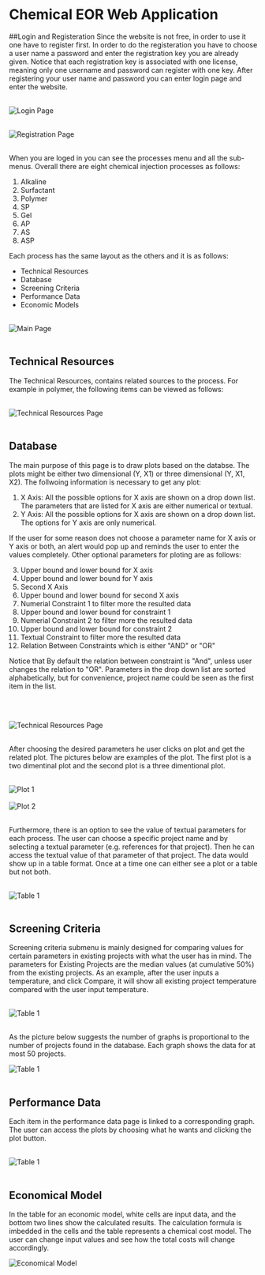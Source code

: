 # Chemical EOR Web Application


##Login and Registeration
Since the website is not free, in order to use it one have to register first. In order to do the registeration you have to choose a user name a password and enter the registration key you are already given. Notice that each registration key is associated with one license, meaning only one username and password can register with one key.  After registering your user name and password you can enter login page and enter the website. <br><br>



![Login Page](https://github.com/maederayati/Test/blob/master/login.jpg) <br><br>


![Registration Page](https://github.com/maederayati/Test/blob/master/register.jpg) <br><br>

When you are loged in you can see the processes menu and all the sub-menus. Overall there are eight chemical injection processes as follows:
1. Alkaline
2. Surfactant
3. Polymer
4. SP
5. Gel
6. AP
7. AS
8. ASP


Each process has  the same layout as the others and it is as follows:
* Technical Resources
* Database
* Screening Criteria
* Performance Data
* Economic Models
<br><br>

![Main Page](https://github.com/maederayati/Test/blob/master/main.jpg)<br><br>




## Technical Resources

The Technical Resources,  contains related sources to the process. For example in polymer, the following items can be viewed as follows:<br><br>

![Technical Resources Page](https://github.com/maederayati/Test/blob/master/technicalResources.jpg)<br><br>


## Database

The main purpose of this page is to draw plots based on the databse. The plots might be either two dimensional (Y, X1) or three dimensional (Y, X1, X2). The follwoing information is necessary to get any plot:

1. X Axis: All the possible options for X axis are shown on a drop down list. The parameters that are listed for X axis are either numerical or textual.
2. Y Axis:  All the possible options for X axis are shown on a drop down list. The options for Y axis are only numerical.

If the user for some reason does not choose a parameter name for X axis or Y axis or both, an alert would pop up and reminds the user to enter the values completely. Other optional parameters for ploting are as follows: 

3. Upper bound and lower bound for X axis
4. Upper bound and lower bound for Y axis
5. Second X Axis
6. Upper bound and lower bound for second X axis
7. Numerial Constraint 1 to filter more the resulted data
8. Upper bound and lower bound for constraint 1
9. Numerial Constraint 2 to filter more the resulted data
10. Upper bound and lower bound for constraint 2
11. Textual Constraint to filter more the resulted data
12. Relation Between Constraints which is either "AND" or "OR"


Notice that By default the relation between constraint is "And", unless user changes the relation to "OR".
Parameters in the drop down list are sorted alphabetically, but for convenience, project name could be seen as the first item in the list. 

<br><br>

![Technical Resources Page](https://github.com/maederayati/Test/blob/master/database.jpg)<br><br>


After choosing the desired parameters he user clicks on plot and get the related plot. The pictures below are examples of the plot. The first plot is a two dimentinal plot and the second plot is a three dimentional plot. <br><br>

![Plot 1](https://github.com/maederayati/Test/blob/master/graph1.jpg)<br><br>
![Plot 2](https://github.com/maederayati/Test/blob/master/graph2.jpg)<br><br>




Furthermore, there is an option to see the value of textual parameters for each process. The user can choose a specific project name and by selecting a textual parameter (e.g. references for that project). Then he can access the textual value of that parameter of that project. The data would show up in a table format. Once at a time one can either see a plot or a table but not both.<br><br>

![Table 1](https://github.com/maederayati/Test/blob/master/table1.jpg)<br><br>



## Screening Criteria
Screening criteria submenu is mainly designed for comparing values for certain parameters in existing projects with what the user has in mind. The parameters for Existing Projects are the median values (at cumulative 50%) from the existing projects. As an example, after the user inputs a temperature, and click Compare, it will show all existing project temperature compared with the user input temperature.<br><br>

![Table 1](https://github.com/maederayati/Test/blob/master/screeningCriteria.jpg)<br><br>

As the picture below suggests the number of graphs is proportional to the number of projects found in the database. Each graph shows the data for at most 50 projects. 

![Table 1](https://github.com/maederayati/Test/blob/master/ScGraph.png)<br><br>


## Performance Data

Each item in the performance data page is linked to a corresponding graph. The user can access the plots by choosing what he wants and clicking the plot button. <br><br>

![Table 1](https://github.com/maederayati/Test/blob/master/performanceData.png)<br><br>


## Economical Model

In the table for an economic model, white cells are input data, and the bottom two lines show the calculated results. The calculation formula is imbedded in the cells and the table represents a chemical cost model. The user can change input values and see how the total costs will change accordingly.

![Economical Model](https://github.com/maederayati/Test/blob/master/EconomicalModel.jpg)<br><br>



